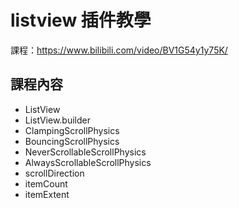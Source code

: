 # listview 插件教學

課程：https://www.bilibili.com/video/BV1G54y1y75K/

## 課程內容

- ListView
- ListView.builder
- ClampingScrollPhysics
- BouncingScrollPhysics
- NeverScrollableScrollPhysics
- AlwaysScrollableScrollPhysics
- scrollDirection
- itemCount
- itemExtent
